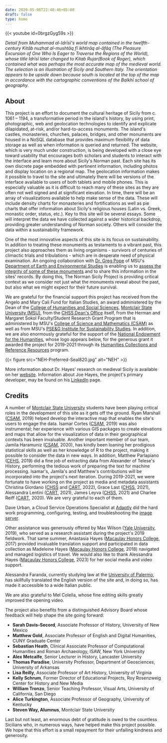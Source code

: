 ```yaml
---
date: 2020-05-06T22:40:46+05:00
draft: false
type: home
---
```


{{< youtube id=0brgzGyg59s >}}

_Detail from Muhammad al-Idrīsī's world map contained in the twelfth-century Kitāb nuzhat al-mushtāq fī ikhtirāq al-āfāq (The Pleasure Excursion of One Who Is Eager to Traverse the Regions of the World), whose title Idrīsī later changed to Kitab Rujar(Book of Roger), which contained what was perhaps the most accurate map of the medieval world. The selection is an illustration of Sicily and Southern Italy. The orientation appears to be upside down because south is located at the top of the map in accordance with the cartographic conventions of the Balkhī school of geography._

## About ##

This project is an effort to document the cultural heritage of Sicily from c. 1061 – 1194, a transformative period in the island's history, by using print, photographic, web and geolocation technologies to identify and explicate dilapidated, at-risk, and/or hard-to-access monuments. The island's castles, monasteries, churches, palaces, bridges, and other monuments are housed in a NoSQL database that provides maximum flexibility of data storage as well as when information is queried and returned. The website, which is very much under construction, is being developed with a close eye toward usability that encourages both scholars and students to interact with the interface and learn more about Sicily's Norman past. Each site has its own discrete page embedded with pertinent information, including photos and display location on a regional map. The geolocation information makes it possible to travel to the site and ultimately there will be versions of the interface available to users of both tablets and mobile phones. This is especially valuable as it is difficult to reach many of these sites as they are often not well signed and at significant elevation. In time, there will be an array of visualizations available to help make sense of the data. These will include density charts for monasteries and fortifications as well as pie charts that offer information about Sicily's religious houses (Latin vs. Greek, monastic order, status, etc.). Key to this site will be several essays. Some will interpret the data we have collected against a wider historical backdrop, providing greater understanding of Norman society. Others will consider the data within a sustainability framework.

One of the most innovative aspects of this site is its focus on sustainability. In addition to treating these monuments as testaments to a vibrant past, this project also approaches them as living organisms - survivors of centuries of climactic trials and tribulations - which are in desperate need of physical examination. An ongoing collaboration with [Dr. Greg Pope](http://www.montclair.edu/profilepages/view_profile.php?username=popeg) of MSU's [Department of Earth and Environmental Studies](https://www.montclair.edu/csam/earth-environment-studies/) is enabling us to [assess the integrity of some of these monuments](https://www.youtube.com/watch?v=CTZxt60CDUE) and to share this information in the sites' records. By doing this, The Norman Sicily Project is providing critical context as we consider not just what the monuments reveal about the past, but also what we might expect for their future survival.

We are grateful for the financial support this project has received from the Angelo and Mary Cali Fund for Italian Studies,
an award administered by the Dean of the [College of Humanities and Social Sciences](http://www.montclair.edu/chss/), [Montclair State University (MSU)](http://www.montclair.edu/), from the [CHSS Dean's Office](https://www.montclair.edu/chss/about-the-college/deans-office/) itself, from the Herman and Margaret Sokol Faculty/Student Research Grant Program that is administered by MSU's [College of Science and Mathematics (CSAM)](https://www.montclair.edu/csam/pseg-sustainability-institute/) as well as from MSU's [PSE&G Institute for Sustainability Studies](https://www.montclair.edu/csam/pseg-sustainability-institute/). In addition, we are also enormously grateful for the support of the [National Endowment for the Humanities](https://www.neh.gov/), whose logo appears below, for the generous grant it awarded the project for 2019-2021 through its [Humanities Collections and Reference Resources](https://www.neh.gov/grants/preservation/humanities-collections-and-reference-resources) program.

{{< figure src="NEH-Preferred-Seal820.jpg" alt="NEH" >}}

More information about Dr. Hayes' research on medieval Sicily is available on her [website](http://www.dawnmariehayes.org/). Information about Joe Hayes, the project's primary developer, may be found on his [LinkedIn](https://www.linkedin.com/in/joephayes/) page.

## Credits ##

A number of [Montclair State University](http://www.montclair.edu/) students have been playing critical roles in the development of this site as
it gets off the ground. Ryan Marshall ([CSAM](https://www.montclair.edu/csam/), 2019) helped develop the interactive map that enables the site's users to engage the data. Isamar Cortes ([CSAM](https://www.montclair.edu/csam/), 2019) was also instrumental; her experience with various GIS packages
to create elevations and maps that allow for the visualization of data
in their geographical contexts has been invaluable. Another important member
of our team, Jamila Haramuniz ([CSAM](https://www.montclair.edu/csam/), 2020), has kindly been loaning her prodigious statistical skills as well
as her knowledge of R to the project, making it possible to consider the
data in new ways. In addition, Matthew Parlapiano ([CEHS](https://www.montclair.edu/cehs/), 2019) did a fine job of extracting data from Alexander of Telese's History, performing the tedious work of preparing the text for machine processing. Isamar's, Jamila's and Matthew's contributions will be incorporated into the project's next iteration. During 2019-2021, we were fortunate to have working on the project as media and metadata assistants Christina Giordano ([CHSS](https://www.montclair.edu/chss/) and [CART](https://www.montclair.edu/arts/), 2022), Grace Last ([CHSS](https://www.montclair.edu/chss/), 2021), Alessandra Lentini ([CART](https://www.montclair.edu/arts/), 2021), James Leyva ([CHSS](https://www.montclair.edu/chss/), 2021) and Charlee Reiff ([CART](https://www.montclair.edu/arts/), 2020). We are very grateful to each of them.

Dave Urban, a Cloud Service Operations Specialist at [Adaptly](https://www.adaptly.com/) did the hard work programming, configuring, testing, and troubleshooting the [image server](http://media.normansicily.org/).

Other assistance was generously offered by Max Wilson ([Yale University](http://yale.edu/), 2019), who served as a research assistant during the project's 2019 fieldwork. That same summer, Anastasia Hayes ([Macaulay Honors College](https://macaulay.cuny.edu/), 2017) provided invaluable translation support and participated in data collection as Madeleine Hayes ([Macaulay Honors College](https://macaulay.cuny.edu/), 2018) navigated and managed logistics of travel. We would also like to thank Alessandra Hayes ([Macaulay Honors College](https://macaulay.cuny.edu/), 2023) for her social media and video support.

Alessandra Faranda, currently studying law at the [University of Palermo](https://www.unipa.it/), has skillfully translated the English version of the site and, in doing so, has made it accessible to a wide Italian public.

We are also grateful to Mel Colella, whose fine editing skills greatly improved the opening video.

The project also benefits from a distinguished Advisory Board whose feedback will help shape the site going forward:
   * **Sarah Davis-Secord**, Associate Professor of History, University of New Mexico
   * **Matthew Gold**, Associate Professor of English and Digital Humanities, CUNY Graduate Center
   * **Sebastian Heath**, Clinical Associate Professor of Computational Humanities and Roman Archaeology, ISAW, New York University
   * **Alex Metcalfe**, Senior Lecturer in History, Lancaster University
   * **Thomas Paradise**, University Professor, Department of Geosciences, University of Arkansas
   * **Lisa Reilly**, Associate Professor of Art History, University of Virginia
   * **Kelly Schrum**, Former Director of Educational Projects, Roy Rosenzweig Center for History and New Media
   * **William Tronzo**, Senior Teaching Professor, Visual Arts, University of California, San Diego
   * **Alice Turkington**, Associate Professor of Geography, University of Kentucky
   * **Steven Way, Alumnus**, Montclair State University

Last but not least, an enormous debt of gratitude is owed to the countless Sicilians who, in numerous ways,
have helped make this project possible. We hope that this effort is a small repayment for their unfailing kindness and generosity.

